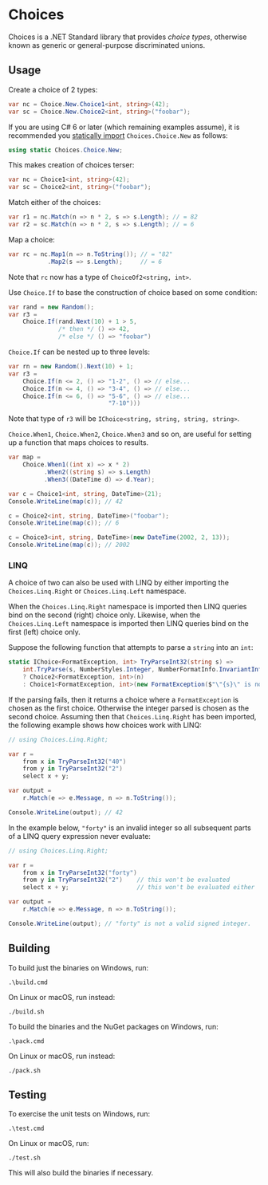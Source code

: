 # Choices

Choices is a .NET Standard library that provides _choice types_, otherwise
known as generic or general-purpose discriminated unions.


## Usage

Create a choice of 2 types:

```c#
var nc = Choice.New.Choice1<int, string>(42);
var sc = Choice.New.Choice2<int, string>("foobar");
```

If you are using C# 6 or later (which remaining examples assume), it is
recommended you [statically import][using-static] `Choices.Choice.New`
as follows:

```c#
using static Choices.Choice.New;
```

  [using-static]: https://docs.microsoft.com/en-us/dotnet/csharp/language-reference/keywords/using-static

This makes creation of choices terser:

```c#
var nc = Choice1<int, string>(42);
var sc = Choice2<int, string>("foobar");
```

Match either of the choices:

```c#
var r1 = nc.Match(n => n * 2, s => s.Length); // = 82
var r2 = sc.Match(n => n * 2, s => s.Length); // = 6
```

Map a choice:

```c#
var rc = nc.Map1(n => n.ToString()); // = "82"
           .Map2(s => s.Length);     // = 6
```

Note that `rc` now has a type of `ChoiceOf2<string, int>`.

Use `Choice.If` to base the construction of choice based on some condition:

```c#
var rand = new Random();
var r3 =
    Choice.If(rand.Next(10) + 1 > 5,
              /* then */ () => 42,
              /* else */ () => "foobar")
```

`Choice.If` can be nested up to three levels:

```c#
var rn = new Random().Next(10) + 1;
var r3 =
    Choice.If(n <= 2, () => "1-2", () => // else...
    Choice.If(n <= 4, () => "3-4", () => // else...
    Choice.If(n <= 6, () => "5-6", () => // else...
                            "7-10")))
```

Note that type of `r3` will be `IChoice<string, string, string, string>`.

`Choice.When1`, `Choice.When2`, `Choice.When3` and so on, are useful for
setting up a function that maps choices to results.

```c#
var map =
    Choice.When1((int x) => x * 2)
          .When2((string s) => s.Length)
          .When3((DateTime d) => d.Year);

var c = Choice1<int, string, DateTime>(21);
Console.WriteLine(map(c)); // 42

c = Choice2<int, string, DateTime>("foobar");
Console.WriteLine(map(c)); // 6

c = Choice3<int, string, DateTime>(new DateTime(2002, 2, 13));
Console.WriteLine(map(c)); // 2002
```


### LINQ

A choice of two can also be used with LINQ by either importing the
`Choices.Linq.Right` or `Choices.Linq.Left` namespace.

When the `Choices.Linq.Right` namespace is imported then LINQ queries bind on
the second (right) choice only. Likewise, when the `Choices.Linq.Left`
namespace is imported then LINQ queries bind on the first (left) choice only.

Suppose the following function that attempts to parse a `string` into an
`int`:

```c#
static IChoice<FormatException, int> TryParseInt32(string s) =>
    int.TryParse(s, NumberStyles.Integer, NumberFormatInfo.InvariantInfo, out var n)
    ? Choice2<FormatException, int>(n)
    : Choice1<FormatException, int>(new FormatException($"\"{s}\" is not a valid signed integer."));
```

If the parsing fails, then it returns a choice where a `FormatException` is
chosen as the first choice. Otherwise the integer parsed is chosen as the
second choice. Assuming then that `Choices.Linq.Right` has been imported, the
following example shows how choices work with LINQ:

```c#
// using Choices.Linq.Right;

var r =
    from x in TryParseInt32("40")
    from y in TryParseInt32("2")
    select x + y;

var output =
    r.Match(e => e.Message, n => n.ToString());

Console.WriteLine(output); // 42
```

In the example below, `"forty"` is an invalid integer so all subsequent parts
of a LINQ query expression never evaluate:

```c#
// using Choices.Linq.Right;

var r =
    from x in TryParseInt32("forty")
    from y in TryParseInt32("2")    // this won't be evaluated
    select x + y;                   // this won't be evaluated either

var output =
    r.Match(e => e.Message, n => n.ToString());

Console.WriteLine(output); // "forty" is not a valid signed integer.
```


## Building

To build just the binaries on Windows, run:

    .\build.cmd

On Linux or macOS, run instead:

    ./build.sh

To build the binaries and the NuGet packages on Windows, run:

    .\pack.cmd

On Linux or macOS, run instead:

    ./pack.sh


## Testing

To exercise the unit tests on Windows, run:

    .\test.cmd

On Linux or macOS, run:

    ./test.sh

This will also build the binaries if necessary.
